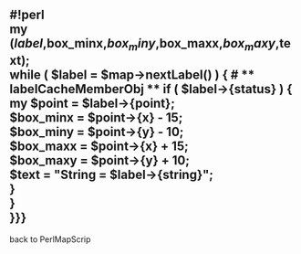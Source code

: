 #!perl                                                            
my ($label,$box_minx,$box_miny,$box_maxx,$box_maxy,$text);        
while ( $label = $map->nextLabel() ) { # ** labelCacheMemberObj **
  if ( $label->{status} ) {                                       
    my $point = $label->{point};                                  
    $box_minx = $point->{x} - 15;                                 
    $box_miny = $point->{y} - 10;                                 
    $box_maxx = $point->{x} + 15;                                 
    $box_maxy = $point->{y} + 10;                                 
    $text = "String = $label->{string}";                          
  }                                                               
}                                                                 
}}}                                                               
----                                                              
back to PerlMapScrip
